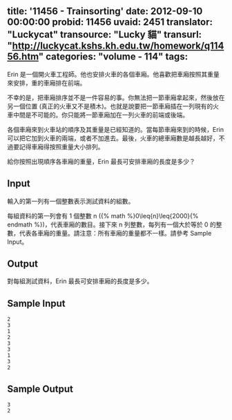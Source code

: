title: '11456 - Trainsorting'
date: 2012-09-10 00:00:00
probid: 11456
uvaid: 2451
translator: "Luckycat"
transource: "Lucky 貓"
transurl: "http://luckycat.kshs.kh.edu.tw/homework/q11456.htm"
categories: "volume - 114"
tags:
---

Erin 是一個開火車工程師。他也安排火車的各個車廂。他喜歡把車廂按照其重量來安排，重的車廂排在前端。

不幸的是，把車廂排序並不是一件容易的事。你無法把一節車廂拿起來，然後放在另一個位置 (真正的火車又不是積木)。也就是說要把一節車廂插在一列現有的火車中間是不可能的。你只能將一節車廂加在一列火車的前端或後端。

各個車廂來到火車站的順序及其重量是已經知道的。當每節車廂來到的時候，Erin 可以把它加到火車的兩端，或者不加進去。最後，火車的總車廂數是越長越好，不過要記得車廂得按照重量大小排列。

給你按照出現順序各車廂的重量，Erin 最長可安排車廂的長度是多少？

## Input ##

輸入的第一列有一個整數表示測試資料的組數。

每組資料的第一列會有 1 個整數 n ({% math %}0\leq{n}\leq{2000}{% endmath %})，代表車廂的數目。接下來 n 列整數，每列有一個大於等於 0 的整數，代表各車廂的重量。請注意：所有車廂的重量都不一樣。請參考 Sample Input。

## Output ##

對每組測試資料，Erin 最長可安排車廂的長度是多少。

## Sample Input ##

	2
	3
	1
	2
	3
	3
	1
	3
	2

## Sample Output ##

	3
	2